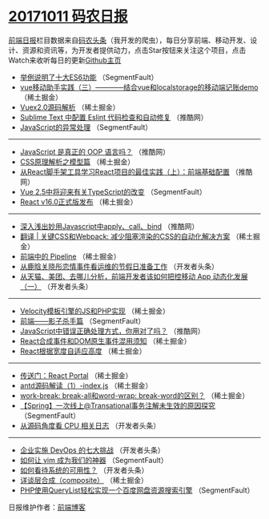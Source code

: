 # [20171011 码农日报](http://hao.caibaojian.com/date/2017/10/11)

[前端日报](http://caibaojian.com/c/news)栏目数据来自[码农头条](http://hao.caibaojian.com/)（我开发的爬虫），每日分享前端、移动开发、设计、资源和资讯等，为开发者提供动力，点击Star按钮来关注这个项目，点击Watch来收听每日的更新[Github主页](https://github.com/kujian/frontendDaily)
* [举例说明了十大ES6功能](http://hao.caibaojian.com/53481.html) （SegmentFault）
* [vue移动助手实践（三）————结合vue和localstorage的移动端记账demo](http://hao.caibaojian.com/53505.html) （稀土掘金）
* [Vuex2.0源码解析](http://hao.caibaojian.com/53497.html) （稀土掘金）
* [Sublime Text 中配置 Eslint 代码检查和自动修复](http://hao.caibaojian.com/53485.html) （推酷网）
* [JavaScript的异常处理](http://hao.caibaojian.com/53478.html) （SegmentFault）

***
* [JavaScript 是真正的 OOP 语言吗？](http://hao.caibaojian.com/53489.html) （推酷网）
* [CSS原理解析之模型篇](http://hao.caibaojian.com/53506.html) （稀土掘金）
* [从React脚手架工具学习React项目的最佳实践（上）：前端基础配置](http://hao.caibaojian.com/53484.html) （推酷网）
* [Vue 2.5中将迎来有关TypeScript的改变](http://hao.caibaojian.com/53479.html) （SegmentFault）
* [React v16.0正式版发布](http://hao.caibaojian.com/53494.html) （稀土掘金）

***
* [深入浅出妙用Javascript中apply、call、bind](http://hao.caibaojian.com/53487.html) （推酷网）
* [翻译 | 关键CSS和Webpack: 减少阻塞渲染的CSS的自动化解决方案](http://hao.caibaojian.com/53495.html) （稀土掘金）
* [前端中的 Pipeline](http://hao.caibaojian.com/53496.html) （稀土掘金）
* [从鹿晗关晓彤恋情事件看运维的节假日准备工作](http://hao.caibaojian.com/53524.html) （开发者头条）
* [从天猫、美团、去哪儿分析，前端开发者该如何把控移动 App 动态化发展（一）](http://hao.caibaojian.com/53526.html) （开发者头条）

***
* [Velocity模板引擎的JS和PHP实现](http://hao.caibaojian.com/53501.html) （稀土掘金）
* [前端——影子杀手篇](http://hao.caibaojian.com/53477.html) （SegmentFault）
* [JavaScript中错误正确处理方式，你用对了吗？](http://hao.caibaojian.com/53488.html) （推酷网）
* [React合成事件和DOM原生事件混用须知](http://hao.caibaojian.com/53502.html) （稀土掘金）
* [React根据宽度自适应高度](http://hao.caibaojian.com/53503.html) （稀土掘金）

***
* [传送门：React Portal](http://hao.caibaojian.com/53493.html) （稀土掘金）
* [antd源码解读（1）-index.js](http://hao.caibaojian.com/53499.html) （稀土掘金）
* [work-break: break-all和word-wrap: break-word的区别？](http://hao.caibaojian.com/53504.html) （稀土掘金）
* [【Spring】一次线上@Transational事务注解未生效的原因探究](http://hao.caibaojian.com/53480.html) （SegmentFault）
* [从源码角度看 CPU 相关日志](http://hao.caibaojian.com/53531.html) （开发者头条）

***
* [企业实施 DevOps 的七大挑战](http://hao.caibaojian.com/53532.html) （开发者头条）
* [如何让 vim 成为我们的神器](http://hao.caibaojian.com/53482.html) （SegmentFault）
* [如何看待系统的可用性？](http://hao.caibaojian.com/53533.html) （开发者头条）
* [详谈层合成（composite）](http://hao.caibaojian.com/53507.html) （稀土掘金）
* [PHP使用QueryList轻松实现一个百度网盘资源搜索引擎](http://hao.caibaojian.com/53483.html) （SegmentFault）

日报维护作者：[前端博客](http://caibaojian.com/) 
